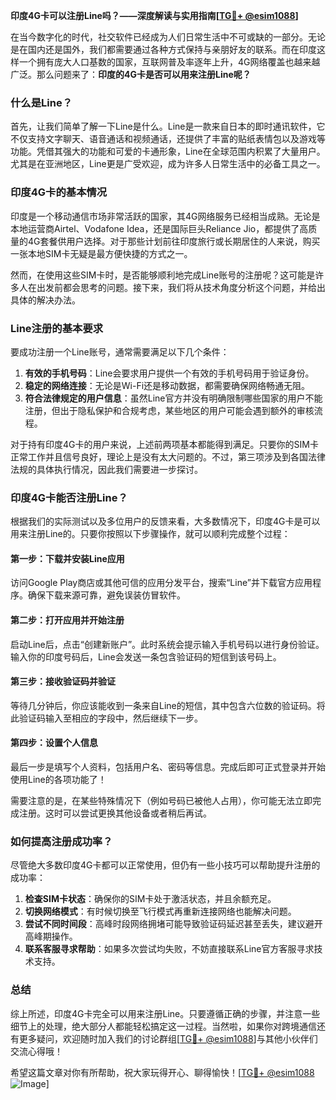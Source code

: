 **印度4G卡可以注册Line吗？——深度解读与实用指南[[TG💪+ @esim1088](https://t.me/s/esim1088)]**

在当今数字化的时代，社交软件已经成为人们日常生活中不可或缺的一部分。无论是在国内还是国外，我们都需要通过各种方式保持与亲朋好友的联系。而在印度这样一个拥有庞大人口基数的国家，互联网普及率逐年上升，4G网络覆盖也越来越广泛。那么问题来了：**印度的4G卡是否可以用来注册Line呢？**

### 什么是Line？

首先，让我们简单了解一下Line是什么。Line是一款来自日本的即时通讯软件，它不仅支持文字聊天、语音通话和视频通话，还提供了丰富的贴纸表情包以及游戏等功能。凭借其强大的功能和可爱的卡通形象，Line在全球范围内积累了大量用户。尤其是在亚洲地区，Line更是广受欢迎，成为许多人日常生活中的必备工具之一。

### 印度4G卡的基本情况

印度是一个移动通信市场非常活跃的国家，其4G网络服务已经相当成熟。无论是本地运营商Airtel、Vodafone Idea，还是国际巨头Reliance Jio，都提供了高质量的4G套餐供用户选择。对于那些计划前往印度旅行或长期居住的人来说，购买一张本地SIM卡无疑是最方便快捷的方式之一。

然而，在使用这些SIM卡时，是否能够顺利地完成Line账号的注册呢？这可能是许多人在出发前都会思考的问题。接下来，我们将从技术角度分析这个问题，并给出具体的解决办法。

### Line注册的基本要求

要成功注册一个Line账号，通常需要满足以下几个条件：

1. **有效的手机号码**：Line会要求用户提供一个有效的手机号码用于验证身份。
2. **稳定的网络连接**：无论是Wi-Fi还是移动数据，都需要确保网络畅通无阻。
3. **符合法律规定的用户信息**：虽然Line官方并没有明确限制哪些国家的用户不能注册，但出于隐私保护和合规考虑，某些地区的用户可能会遇到额外的审核流程。

对于持有印度4G卡的用户来说，上述前两项基本都能得到满足。只要你的SIM卡正常工作并且信号良好，理论上是没有太大问题的。不过，第三项涉及到各国法律法规的具体执行情况，因此我们需要进一步探讨。

### 印度4G卡能否注册Line？

根据我们的实际测试以及多位用户的反馈来看，大多数情况下，印度4G卡是可以用来注册Line的。只要你按照以下步骤操作，就可以顺利完成整个过程：

#### 第一步：下载并安装Line应用
访问Google Play商店或其他可信的应用分发平台，搜索“Line”并下载官方应用程序。确保下载来源可靠，避免误装仿冒软件。

#### 第二步：打开应用并开始注册
启动Line后，点击“创建新账户”。此时系统会提示输入手机号码以进行身份验证。输入你的印度号码后，Line会发送一条包含验证码的短信到该号码上。

#### 第三步：接收验证码并验证
等待几分钟后，你应该能收到一条来自Line的短信，其中包含六位数的验证码。将此验证码输入至相应的字段中，然后继续下一步。

#### 第四步：设置个人信息
最后一步是填写个人资料，包括用户名、密码等信息。完成后即可正式登录并开始使用Line的各项功能了！

需要注意的是，在某些特殊情况下（例如号码已被他人占用），你可能无法立即完成注册。这时可以尝试更换其他设备或者稍后再试。

### 如何提高注册成功率？

尽管绝大多数印度4G卡都可以正常使用，但仍有一些小技巧可以帮助提升注册的成功率：

1. **检查SIM卡状态**：确保你的SIM卡处于激活状态，并且余额充足。
2. **切换网络模式**：有时候切换至飞行模式再重新连接网络也能解决问题。
3. **尝试不同时间段**：高峰时段网络拥堵可能导致验证码延迟甚至丢失，建议避开高峰期操作。
4. **联系客服寻求帮助**：如果多次尝试均失败，不妨直接联系Line官方客服寻求技术支持。

### 总结

综上所述，印度4G卡完全可以用来注册Line。只要遵循正确的步骤，并注意一些细节上的处理，绝大部分人都能轻松搞定这一过程。当然啦，如果你对跨境通信还有更多疑问，欢迎随时加入我们的讨论群组[[TG💪+ @esim1088](https://t.me/s/esim1088)]与其他小伙伴们交流心得哦！

希望这篇文章对你有所帮助，祝大家玩得开心、聊得愉快！[[TG💪+ @esim1088](https://t.me/s/esim1088) ![Image](https://i.postimg.cc/4NQfJmqS/Snipaste-2025-05-13-00-14-12.png)]